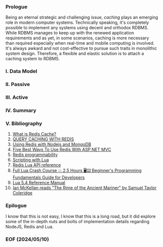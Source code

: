 
### 


### Prologue
Being an eternal strategic and challenging issue, *caching* plays an emerging role in modern computer systems. Technically speaking, it's completely possible to implement any systems using decent and orthodox RDBMS. While RDBMS manages to keep up with the renewed application requirements and as yet, in some scenarios, caching is more necessary than required especially when real-time and mobile computing is involved. It's always awkard and not cost-effective to pursue such traits in monolithic system design. Therefore, a flexible and elastic solution is to attach a caching system to RDBMS. 


### I. Data Model 

### II. Passive 

### III. Active 

### IV. Summary 

### V. Bibliography 
1. [What is Redis Cache?](https://youtu.be/Tqaqdfxi-J4)
2. [QUERY CACHING WITH REDIS](https://redis.io/blog/query-caching-redis/)
3. [Using Redis with Nodejs and MongoDB](https://subhrapaladhi.medium.com/using-redis-with-nodejs-and-mongodb-28e5a39a2696)
4. [Five Best Ways To Use Redis With ASP.NET MVC](https://www.c-sharpcorner.com/article/five-best-ways-to-use-redis-with-asp-net-mvc/)
5. [Redis programmability](https://redis.io/docs/latest/develop/interact/programmability/)
6. [Scripting with Lua](https://redis.io/docs/latest/develop/interact/programmability/eval-intro/)
7. [Redis Lua API reference](https://redis.io/docs/latest/develop/interact/programmability/lua-api/)
8. [Full Lua Crash Course 💥 2.5 Hours 🖥️⌨️ Beginner's Programming Fundamentals Guide for Developers](https://youtu.be/zi-svfdcUc8)
9. [Lua 5.4 Reference Manual](https://www.lua.org/manual/5.4/)
10. [Ian McKellan reads "The Rime of the Ancient Mariner" by Samuel Taylor Coleridge](https://youtu.be/1raSUYAr0s0)


### Epilogue
I know that this is not easy, 
I know that this is a long road, 
but it did explore some of the in-depth nuts and bolts of 
implementation details regarding NodeJS, Redis and Lua. 


### EOF (2024/05/10)